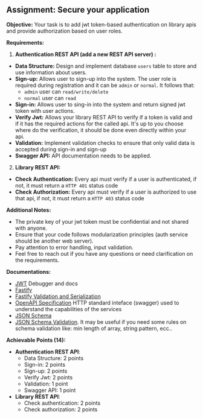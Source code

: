 ## Assignment: Secure your application

**Objective:** Your task is to add jwt token-based authentication on library apis and provide authorization based on user roles.

**Requirements:**

1. **Authentication REST API (add a new REST API server) :**
- **Data Structure:** Design and implement database `users` table to store and use information about users.
- **Sign-up:** Allows user to sign-up into the system. The user role is required during registration and it can be `admin` or `normal`. It follows that:
  - `admin` user can `read/write/delete`
  - `normal` user can `read`
- **Sign-in:** Allows user to sing-in into the system and return signed jwt token with user actions.
- **Verify Jwt:** Allows your library REST API to verify if a token is valid and if it has the required actions for the called api. It's up to you choose where do the verification, it should be done even directly within your api.
- **Validation:** Implement validation checks to ensure that only valid data is accepted during sign-in and sign-up
- **Swagger API:** API documentation needs to be applied.

2. **Library REST API:**
- **Check Authentication:** Every api must verify if a user is authenticated, if not, it must return a `HTTP 401` status code
- **Check Authorization:** Every api must verify if a user is authorized to use that api, if not, it must return a `HTTP 403` status code


**Additional Notes:**

-   The private key of your jwt token must be confidential and not shared with anyone.
-   Ensure that your code follows modularization principles (auth service should be another web server).
-   Pay attention to error handling, input validation.
-   Feel free to reach out if you have any questions or need clarification on the requirements.


**Documentations:**
-  [JWT](https://jwt.io/) Debugger and docs
-  [Fastify](https://fastify.dev/docs/v4.27.x/)
-  [Fastify Validation and Serialization](https://fastify.dev/docs/v4.27.x/Reference/Validation-and-Serialization/)
-  [OpenAPI Specification](https://swagger.io/specification/) HTTP standard inteface (swagger) used to understand the capabilities of the services
-  [JSON Schema](https://json-schema.org/draft/2020-12/json-schema-core)
-  [JSON Schema Validation](https://json-schema.org/draft/2020-12/json-schema-validation). It may be useful if you need some rules on schema validation like: min length of array, string pattern, ecc..

**Achievable Points (14):**
- **Authentication REST API**:
  - Data Structure: 2 points
  - Sign-in: 2 points
  - Sign-up: 2 points
  - Verify Jwt: 2 points
  - Validation: 1 point
  - Swagger API: 1 point
- **Library REST API**:
  - Check authentication: 2 points
  - Check authorization: 2 points
